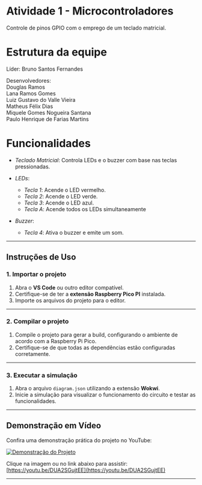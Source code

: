 # Atividade 1 - Microcontroladores
Controle de pinos GPIO com o emprego de um teclado matricial.

# Estrutura da equipe

Líder: Bruno Santos Fernandes

Desenvolvedores:<br>
Douglas Ramos <br>
Lana Ramos Gomes<br>
Luiz Gustavo do Valle Vieira<br>
Matheus Félix Dias<br>
Miquele Gomes Nogueira Santana<br>
Paulo Henrique de Farias Martins<br>

# Funcionalidades 

- *Teclado Matricial*: Controla LEDs e o buzzer com base nas teclas pressionadas.

- *LEDs*:
  - *Tecla 1*: Acende o LED vermelho.
  - *Tecla 2*: Acende o LED verde.
  - *Tecla 3*: Acende o LED azul.
  - *Tecla A*: Acende todos os LEDs simultaneamente
  
- *Buzzer*:
  
  - *Tecla 4*: Ativa o buzzer e emite um som.
---

## Instruções de Uso

### **1. Importar o projeto**
1. Abra o **VS Code** ou outro editor compatível.
2. Certifique-se de ter a **extensão Raspberry Pico PI** instalada.
3. Importe os arquivos do projeto para o editor.

---

### **2. Compilar o projeto**
1. Compile o projeto para gerar a build, configurando o ambiente de acordo com a Raspberry Pi Pico.
2. Certifique-se de que todas as dependências estão configuradas corretamente.

---

### **3. Executar a simulação**
1. Abra o arquivo `diagram.json` utilizando a extensão **Wokwi**.
2. Inicie a simulação para visualizar o funcionamento do circuito e testar as funcionalidades.

---

## Demonstração em Vídeo

Confira uma demonstração prática do projeto no YouTube:

[![Demonstração do Projeto](https://img.youtube.com/vi/DUA2SGujtEE/0.jpg)](https://youtu.be/DUA2SGujtEE)

Clique na imagem ou no link abaixo para assistir:
[https://youtu.be/DUA2SGujtEE](https://youtu.be/DUA2SGujtEE)

---

